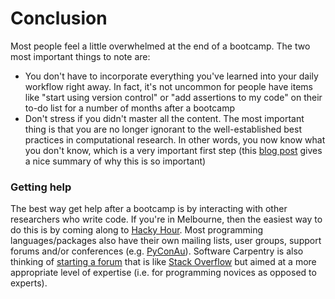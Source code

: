 Conclusion
==========

Most people feel a little overwhelmed at the end of a bootcamp. The two most important things to note are:   

* You don't have to incorporate everything you've learned into your daily workflow right away. In fact, it's not uncommon for people have items like "start using version control" or "add assertions to my code" on their to-do list for a number of months after a bootcamp 
* Don't stress if you didn't master all the content. The most important thing is that you are no longer ignorant to the well-established best practices in computational research. In other words, you now know what you don't know, which is a very important first step (this
[blog post](http://software-carpentry.org/blog/2013/11/why-attend-bootcamp.html) gives a nice summary of why this is so important)  

### Getting help

The best way get help after a bootcamp is by interacting with other researchers who write code. If
you're in Melbourne, then the easiest way to do this is by coming along to [Hacky Hour](https://github.com/resbaz/hackerwin). Most programming languages/packages also have their own 
mailing lists, user groups, support forums and/or conferences (e.g. [PyConAu](http://2014.pycon-au.org/)). 
Software Carpentry is also thinking of [starting a forum](http://software-carpentry.org/blog/2013/11/creating-a-forum.html) that is like [Stack Overflow](http://stackoverflow.com/) but aimed at a more appropriate level of expertise (i.e. for programming novices as opposed to experts).
